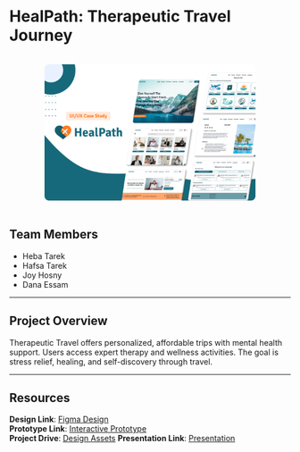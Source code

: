 # HealPath: Therapeutic Travel Journey

<div align="center">
  <img src="Home.png" alt="Cover" width="75%" style="border-radius: 8px; margin: 1rem 0;">
</div>

## Team Members  
- Heba Tarek  
- Hafsa Tarek  
- Joy Hosny  
- Dana Essam  

---

## Project Overview  
Therapeutic Travel offers personalized, affordable trips with mental health support. Users access expert therapy and wellness activities. The goal is stress relief, healing, and self-discovery through travel.

---

## Resources  
**Design Link**: [Figma Design](https://www.figma.com/design/YUg1cbPdRl8MmuaiDW8nK1/Medical-Travel-web?node-id=1164-13590&t=YnFK7ZSKMmQeLgj3-1)  
**Prototype Link**: [Interactive Prototype](https://www.figma.com/proto/YUg1cbPdRl8MmuaiDW8nK1/Medical-Travel-web?page-id=0%3A1&node-id=347-1785&viewport=598%2C46%2C0.03&t=U4q7UPzygxDWBFZf-1&scaling=scale-down&content-scaling=fixed&starting-point-node-id=440%3A7015&show-proto-sidebar=1)  
**Project Drive**: [Design Assets](https://drive.google.com/drive/folders/1Gex7IGjkF2aOtqb0NWhVhIuY2k8T8l1j)
**Presentation Link**: [Presentation]([https://drive.google.com/drive/folders/1Gex7IGjkF2aOtqb0NWhVhIuY2k8T8l1j](https://www.figma.com/design/ZK7V1N3oiSbo6QH023xhlc/HealPath-DEPI-Presentation?node-id=0-1&t=JhzfeovE3QoNtFLb-1))
